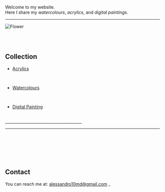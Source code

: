 

Welcome to my website.  
Here I share my *watercolours*, *acrylics*, and *digital paintings*.

_______________________________________

![Flower](FlowerSpikesCreamBackground.jpg)

<br><br>

## Collection

- [Acrylics](acrylics.md)

<br>
  
- [Watercolours](watercolours.md)

<br>

- [Digital Painting](digital.md)

<br> 
_______________________________________


---
<br><br><br><br><br>
## Contact

You can reach me at: [alessandro10md@gmail.com](alessandro10md@gmail.com)
_
